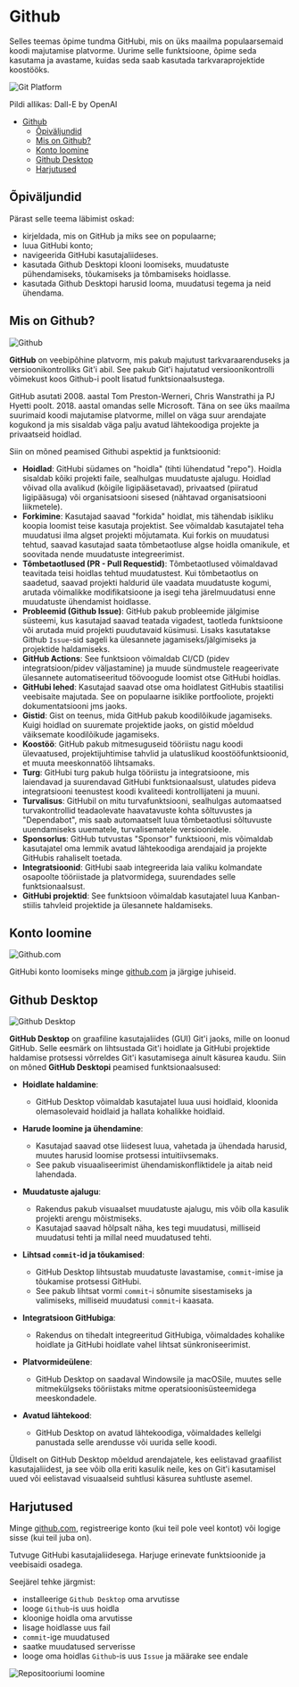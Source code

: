 # Github

Selles teemas õpime tundma GitHubi, mis on üks maailma populaarsemaid koodi majutamise platvorme. Uurime selle funktsioone, õpime seda kasutama ja avastame, kuidas seda saab kasutada tarkvaraprojektide koostööks.

![Git Platform](Git-Platform.webp)

Pildi allikas: Dall-E by OpenAI

- [Github](#github)
  - [Õpiväljundid](#õpitulemused)
  - [Mis on Github?](#mis-on-github)
  - [Konto loomine](#konto-loomine)
  - [Github Desktop](#github-desktop)
  - [Harjutused](#harjutused)

## Õpiväljundid

Pärast selle teema läbimist oskad:

- kirjeldada, mis on GitHub ja miks see on populaarne;
- luua GitHubi konto;
- navigeerida GitHubi kasutajaliideses.
- kasutada Github Desktopi klooni loomiseks, muudatuste pühendamiseks, tõukamiseks ja tõmbamiseks hoidlasse.
- kasutada Github Desktopi harusid looma, muudatusi tegema ja neid ühendama.

## Mis on Github?

![Github](Github.png)

**GitHub** on veebipõhine platvorm, mis pakub majutust tarkvaraarenduseks ja versioonikontrolliks Git'i abil. See pakub Git'i hajutatud versioonikontrolli võimekust koos Github-i poolt lisatud funktsionaalsustega.

GitHub asutati 2008. aastal Tom Preston-Werneri, Chris Wanstrathi ja PJ Hyetti poolt. 2018. aastal omandas selle Microsoft. Täna on see üks maailma suurimaid koodi majutamise platvorme, millel on väga suur arendajate kogukond ja mis sisaldab väga palju avatud lähtekoodiga projekte ja privaatseid hoidlad.

Siin on mõned peamised Githubi aspektid ja funktsioonid:

- **Hoidlad**: GitHubi südames on "hoidla" (tihti lühendatud "repo"). Hoidla sisaldab kõiki projekti faile, sealhulgas muudatuste ajalugu. Hoidlad võivad olla avalikud (kõigile ligipääsetavad), privaatsed (piiratud ligipääsuga) või organisatsiooni sisesed (nähtavad organisatsiooni liikmetele).
- **Forkimine**: Kasutajad saavad "forkida" hoidlat, mis tähendab isikliku koopia loomist teise kasutaja projektist. See võimaldab kasutajatel teha muudatusi ilma algset projekti mõjutamata. Kui forkis on muudatusi tehtud, saavad kasutajad saata tõmbetaotluse algse hoidla omanikule, et soovitada nende muudatuste integreerimist.
- **Tõmbetaotlused (PR - Pull Requestid)**: Tõmbetaotlused võimaldavad teavitada teisi hoidlas tehtud muudatustest. Kui tõmbetaotlus on saadetud, saavad projekti haldurid üle vaadata muudatuste kogumi, arutada võimalikke modifikatsioone ja isegi teha järelmuudatusi enne muudatuste ühendamist hoidlasse.
- **Probleemid (Github Issue)**: GitHub pakub probleemide jälgimise süsteemi, kus kasutajad saavad teatada vigadest, taotleda funktsioone või arutada muid projekti puudutavaid küsimusi. Lisaks kasutatakse Github `Issue`-sid sageli ka ülesannete jagamiseks/jälgimiseks ja projektide haldamiseks.	
- **GitHub Actions**: See funktsioon võimaldab CI/CD (pidev integratsioon/pidev väljastamine) ja muude sündmustele reageerivate ülesannete automatiseeritud töövoogude loomist otse GitHubi hoidlas.
- **GitHubi lehed**: Kasutajad saavad otse oma hoidlatest GitHubis staatilisi veebisaite majutada. See on populaarne isiklike portfooliote, projekti dokumentatsiooni jms jaoks.
- **Gistid**: Gist on teenus, mida GitHub pakub koodilõikude jagamiseks. Kuigi hoidlad on suuremate projektide jaoks, on gistid mõeldud väiksemate koodilõikude jagamiseks.
- **Koostöö**: GitHub pakub mitmesuguseid tööriistu nagu koodi ülevaatused, projektijuhtimise tahvlid ja ulatuslikud koostööfunktsioonid, et muuta meeskonnatöö lihtsamaks.
- **Turg**: GitHubi turg pakub hulga tööriistu ja integratsioone, mis laiendavad ja suurendavad GitHubi funktsionaalsust, ulatudes pideva integratsiooni teenustest koodi kvaliteedi kontrollijateni ja muuni.
- **Turvalisus**: GitHubil on mitu turvafunktsiooni, sealhulgas automaatsed turvakontrollid teadaolevate haavatavuste kohta sõltuvustes ja "Dependabot", mis saab automaatselt luua tõmbetaotlusi sõltuvuste uuendamiseks uuematele, turvalisematele versioonidele.
- **Sponsorlus**: GitHub tutvustas "Sponsor" funktsiooni, mis võimaldab kasutajatel oma lemmik avatud lähtekoodiga arendajaid ja projekte GitHubis rahaliselt toetada.
- **Integratsioonid**: GitHubi saab integreerida laia valiku kolmandate osapoolte tööriistade ja platvormidega, suurendades selle funktsionaalsust.
- **GitHubi projektid**: See funktsioon võimaldab kasutajatel luua Kanban-stiilis tahvleid projektide ja ülesannete haldamiseks.

## Konto loomine

![Github.com](Github-com.png)

GitHubi konto loomiseks minge [github.com](https://github.com/signup) ja järgige juhiseid.

## Github Desktop

![Github Desktop](Gtihub-Desktop.png)

**GitHub Desktop** on graafiline kasutajaliides (GUI) Git'i jaoks, mille on loonud GitHub. Selle eesmärk on lihtsustada Git'i hoidlate ja GitHubi projektide haldamise protsessi võrreldes Git'i kasutamisega ainult käsurea kaudu. Siin on mõned **GitHub Desktopi** peamised funktsionaalsused:

- **Hoidlate haldamine**:
  - GitHub Desktop võimaldab kasutajatel luua uusi hoidlaid, kloonida olemasolevaid hoidlaid ja hallata kohalikke hoidlaid.

- **Harude loomine ja ühendamine**:
  - Kasutajad saavad otse liidesest luua, vahetada ja ühendada harusid, muutes harusid loomise protsessi intuitiivsemaks.
  - See pakub visuaaliseerimist ühendamiskonfliktidele ja aitab neid lahendada.

- **Muudatuste ajalugu**:
  - Rakendus pakub visuaalset muudatuste ajalugu, mis võib olla kasulik projekti arengu mõistmiseks.
  - Kasutajad saavad hõlpsalt näha, kes tegi muudatusi, milliseid muudatusi tehti ja millal need muudatused tehti.

- **Lihtsad `commit`-id ja tõukamised**:
  - GitHub Desktop lihtsustab muudatuste lavastamise, `commit`-imise ja tõukamise protsessi GitHubi.
  - See pakub lihtsat vormi `commit`-i sõnumite sisestamiseks ja valimiseks, milliseid muudatusi `commit`-i kaasata.

- **Integratsioon GitHubiga**:
  - Rakendus on tihedalt integreeritud GitHubiga, võimaldades kohalike hoidlate ja GitHubi hoidlate vahel lihtsat sünkroniseerimist.

- **Platvormideülene**:
  - GitHub Desktop on saadaval Windowsile ja macOSile, muutes selle mitmekülgseks tööriistaks mitme operatsioonisüsteemidega meeskondadele.

- **Avatud lähtekood**:
  - GitHub Desktop on avatud lähtekoodiga, võimaldades kellelgi panustada selle arendusse või uurida selle koodi.

Üldiselt on GitHub Desktop mõeldud arendajatele, kes eelistavad graafilist kasutajaliidest, ja see võib olla eriti kasulik neile, kes on Git'i kasutamisel uued või eelistavad visuaalseid suhtlusi käsurea suhtluste asemel.

## Harjutused

Minge [github.com](https://www.github.com), registreerige konto (kui teil pole veel kontot) või logige sisse (kui teil juba on).

Tutvuge GitHubi kasutajaliidesega. Harjuge erinevate funktsioonide ja veebisaidi osadega.

Seejärel tehke järgmist:

- installeerige `Github Desktop` oma arvutisse
- looge `Github`-is uus hoidla
- kloonige hoidla oma arvutisse
- lisage hoidlasse uus fail
- `commit`-ige muudatused
- saatke muudatused serverisse
- looge oma hoidlas `Github`-is uus `Issue` ja määrake see endale

![Repositooriumi loomine](CreateRepository.gif)
